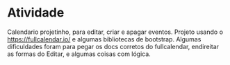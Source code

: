 # Atividade
Calendario projetinho, para editar, criar e apagar eventos.
Projeto usando o https://fullcalendar.io/ e algumas bibliotecas de bootstrap.
Algumas dificuldades foram para pegar os docs corretos do fullcalendar, endireitar as formas do Editar, e algumas coisas com lógica.
